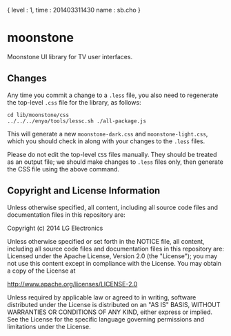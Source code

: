 {
	level : 1,
	time : 201403311430
	name : sb.cho
}
# moonstone

Moonstone UI library for TV user interfaces.

## Changes

Any time you commit a change to a `.less` file, you also need to regenerate the
top-level `.css` file for the library, as follows:

    cd lib/moonstone/css
    ../../../enyo/tools/lessc.sh ./all-package.js

This will generate a new `moonstone-dark.css` and  `moonstone-light.css`, which you should check in along with
your changes to the `.less` files.

Please do not edit the top-level `CSS` files manually.  They should be
treated as an output file; we should make changes to `.less` files only, then
generate the CSS file using the above command.

## Copyright and License Information

Unless otherwise specified, all content, including all source code files and
documentation files in this repository are:

Copyright (c) 2014 LG Electronics

Unless otherwise specified or set forth in the NOTICE file, all content,
including all source code files and documentation files in this repository are:
Licensed under the Apache License, Version 2.0 (the "License");
you may not use this content except in compliance with the License.
You may obtain a copy of the License at

http://www.apache.org/licenses/LICENSE-2.0

Unless required by applicable law or agreed to in writing, software
distributed under the License is distributed on an "AS IS" BASIS,
WITHOUT WARRANTIES OR CONDITIONS OF ANY KIND, either express or implied.
See the License for the specific language governing permissions and
limitations under the License.
